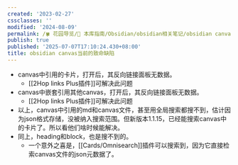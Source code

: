 ```yaml
---
created: '2023-02-27'
cssclasses: ''
modified: '2024-08-09'
permalink: /🍀 花园导览/🧰 本库指南/Obsidian/obsidian相关笔记/obsidian canvas当前的致命缺陷.md
publish: true
published: '2025-07-07T17:10:24.430+08:00'
title: obsidian canvas当前的致命缺陷
---
```

- canvas中引用的卡片，打开后，其反向链接面板无数据。
	- [[2Hop links Plus插件]]可解决此问题
- canvas中嵌套引用其他canvas，打开后，其反向链接面板无数据。
	- [[2Hop links Plus插件]]可解决此问题
- 以上，canvas中引用的md和canvas文件，甚至用全局搜索都搜不到，估计因为json格式存储，没被纳入搜索范围。但新版本1.1.15，已经能搜索canvas中的卡片了。所以看他们啥时候能解决。
- 同上，heading和block，也是搜不到的。
	- 一个意外之喜是，[[Cards/Omnisearch]]插件可以搜索到，因为它直接检索canvas文件的json元数据了。